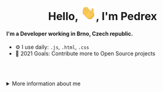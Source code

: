 <h1 align="center">Hello, <img src="https://raw.githubusercontent.com/PedrexDev/PedrexDev/main/Hi.gif" width="40px" />, I'm Pedrex</h1>

#### I'm a Developer working in Brno, Czech republic.
- ⚙️ I use daily: `.js`, `.html`, `.css`
- 🥅 2021 Goals: Contribute more to Open Source projects



<br><br>
<details>
  <summary>More information about me</summary>

<!--START_SECTION:activity-->
I am Pedrex :O
<!--END_SECTION:activity-->

</details>
